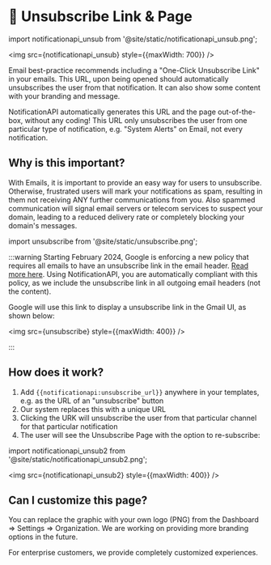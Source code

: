 # 🙉 Unsubscribe Link & Page

import notificationapi_unsub from '@site/static/notificationapi_unsub.png';

<img src={notificationapi_unsub} style={{maxWidth: 700}} />

Email best-practice recommends including a "One-Click Unsubscribe Link" in your emails. This URL, upon being opened should automatically unsubscribes the user from that notification. It can also show some content with your branding and message.

NotificationAPI automatically generates this URL and the page out-of-the-box, without any coding! This URL only unsubscribes the user from one particular type of notification, e.g. "System Alerts" on Email, not every notification.

## Why is this important?

With Emails, it is important to provide an easy way for users to unsubscribe. Otherwise, frustrated users will mark your notifications as spam, resulting in them not receiving ANY further communications from you. Also spammed communication will signal email servers or telecom services to suspect your domain, leading to a reduced delivery rate or completely blocking your domain's messages.

import unsubscribe from '@site/static/unsubscribe.png';

:::warning
Starting February 2024, Google is enforcing a new policy that requires all emails to have an unsubscribe link in the email header. [Read more here](https://blog.google/products/gmail/gmail-security-authentication-spam-protection/). Using NotificationAPI, you are automatically compliant with this policy, as we include the unsubscribe link in all outgoing email headers (not the content).

Google will use this link to display a unsubscribe link in the Gmail UI, as shown below:

<img src={unsubscribe} style={{maxWidth: 400}} />

:::

## How does it work?

1. Add `{{notificationapi:unsubscribe_url}}` anywhere in your templates, e.g. as the URL of an "unsubscribe" button
2. Our system replaces this with a unique URL
3. Clicking the URK will unsubscribe the user from that particular channel for that particular notification
4. The user will see the Unsubscribe Page with the option to re-subscribe:

import notificationapi_unsub2 from '@site/static/notificationapi_unsub2.png';

<img src={notificationapi_unsub2} style={{maxWidth: 400}} />

## Can I customize this page?

You can replace the graphic with your own logo (PNG) from the Dashboard => Settings => Organization. We are working on providing more branding options in the future.

For enterprise customers, we provide completely customized experiences.
